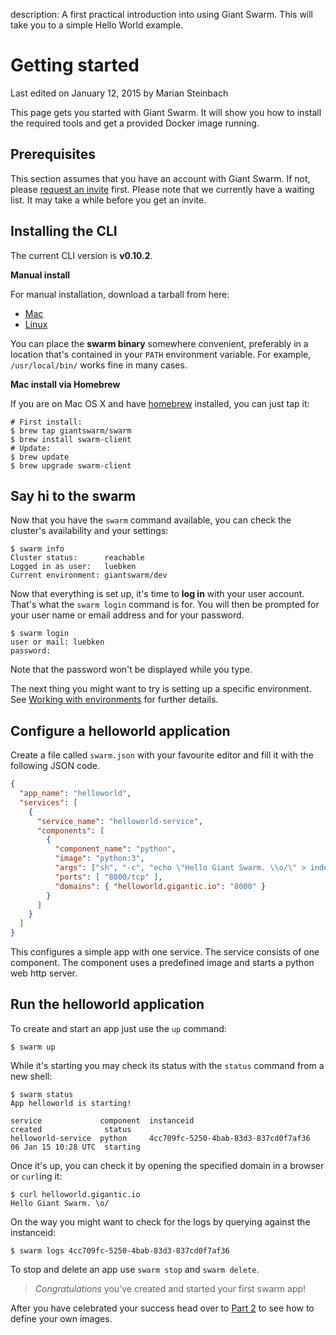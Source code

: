 description: A first practical introduction into using Giant Swarm. This will take you to a simple Hello World example.

# Getting started

<p class="lastmod">Last edited on January 12, 2015 by Marian Steinbach</p>


This page gets you started with Giant Swarm. It will show you how to install the required tools and get a provided Docker image running.

## Prerequisites

This section assumes that you have an account with Giant Swarm. If not, please [request an invite](https://giantswarm.io/request-invite/) first. Please note that we currently have a waiting list. It may take a while before you get an invite.

## Installing the CLI

The current CLI version is __v0.10.2__.

__Manual install__

For manual installation, download a tarball from here:

  * [Mac](http://downloads.giantswarm.io/swarm/clients/0.10.2/swarm-0.10.2-darwin-amd64.tar.gz)
  * [Linux](http://downloads.giantswarm.io/swarm/clients/0.10.2/swarm-0.10.2-linux-amd64.tar.gz)

You can place the __swarm binary__ somewhere convenient, preferably in a location that's contained in your `PATH` environment variable. For example, `/usr/local/bin/` works fine in many cases.

__Mac install via Homebrew__

If you are on Mac OS X and have [homebrew](http://brew.sh/) installed, you can just tap it:

```
# First install:
$ brew tap giantswarm/swarm
$ brew install swarm-client
# Update:
$ brew update
$ brew upgrade swarm-client
```

## Say hi to the swarm

Now that you have the `swarm` command available, you can check the cluster's availability and your settings:

    $ swarm info
    Cluster status:      reachable
    Logged in as user:   luebken
    Current environment: giantswarm/dev

Now that everything is set up, it's time to __log in__ with your user account. That's what the `swarm login` command is for. You will then be prompted for your user name or email address and for your password.

    $ swarm login
    user or mail: luebken
    password:

Note that the password won't be displayed while you type.

The next thing you might want to try is setting up a specific environment. See [Working with environments](/reference/env/) for further details.

## Configure a helloworld application

Create a file called `swarm.json` with your favourite editor and fill it with the following JSON code.

```json
{
  "app_name": "helloworld",
  "services": [
    {
      "service_name": "helloworld-service",
      "components": [
        {
          "component_name": "python",
          "image": "python:3",
          "args": ["sh", "-c", "echo \"Hello Giant Swarm. \\o/\" > index.html && python -m http.server"],
          "ports": [ "8000/tcp" ],
          "domains": { "helloworld.gigantic.io": "8000" }
        }
      ]
    }
  ]
}
```

This configures a simple app with one service. The service consists of one component. The component uses a predefined image and starts a python web http server.

## Run the helloworld application

To create and start an app just use the `up` command:

    $ swarm up

While it's starting you may check its status with the `status` command from a new shell:

    $ swarm status
    App helloworld is starting!

    service             component  instanceid                            created              status
    helloworld-service  python     4cc709fc-5250-4bab-83d3-837cd0f7af36  06 Jan 15 10:28 UTC  starting

Once it's up, you can check it by opening the specified domain in a browser or `curl`ing it:
    
    $ curl helloworld.gigantic.io
    Hello Giant Swarm. \o/

On the way you might want to check for the logs by querying against the instanceid:

    $ swarm logs 4cc709fc-5250-4bab-83d3-837cd0f7af36

To stop and delete an app use `swarm stop` and `swarm delete`.

> *Congratulations* you've created and started your first swarm app!

After you have celebrated your success head over to [Part 2](gettingstarted2.md) to see how to define your own images.
